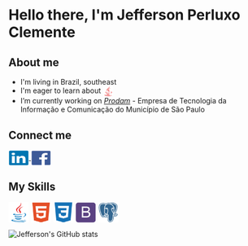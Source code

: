 # Hello there, I'm Jefferson Perluxo Clemente

## About me
- I'm living in Brazil, southeast
- I'm eager to learn about <img align="center" alt="angular" height="20" width="20" src="https://raw.githubusercontent.com/devicons/devicon/master/icons/java/java-plain.svg" style="max-width:100%;">
- I’m currently working on [*Prodam*](https://portal.prodam.sp.gov.br/) - Empresa de Tecnologia da Informação e Comunicação do Município de São Paulo

## Connect me
<a href="https://www.linkedin.com/in/jperluxo/" target="_blank"> <img align="center" alt="jefferson-linkedln" height="30" width="40" src="https://raw.githubusercontent.com/devicons/devicon/master/icons/linkedin/linkedin-original.svg" style="max-width:100%;">
</a>
<a href="https://www.facebook.com/JPerluxo/" target="_blank"> <img align="center" alt="jefferson-facebook" height="30" width="40" src="https://raw.githubusercontent.com/devicons/devicon/master/icons/facebook/facebook-original.svg" style="max-width:100%;">
</a>

## My Skills
<img align="center" alt="java" height="40" width="40" src="https://raw.githubusercontent.com/devicons/devicon/master/icons/java/java-original.svg" style="max-width:100%;"> <img align="center" alt="html" height="40" width="40" src="https://raw.githubusercontent.com/devicons/devicon/master/icons/html5/html5-plain.svg" style="max-width:100%;"> <img align="center" alt="css" height="40" width="40" src="https://raw.githubusercontent.com/devicons/devicon/master/icons/css3/css3-plain.svg" style="max-width:100%;"> <img align="center" alt="bootstrap" height="40" width="40" src="https://raw.githubusercontent.com/devicons/devicon/master/icons/bootstrap/bootstrap-plain.svg" style="max-width:100%;"> <img align="center" alt="postgresql" height="40" width="40" src="https://raw.githubusercontent.com/devicons/devicon/master/icons/postgresql/postgresql-plain.svg" style="max-width:100%;">

![Jefferson's GitHub stats](https://github-readme-stats.vercel.app/api?username=JPerluxo&show_icons=true&count_private=true&theme=highcontrast)
